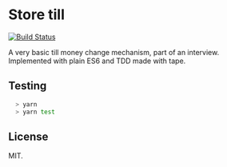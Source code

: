 # Store till
[![Build Status](https://travis-ci.org/andreiconstantinescu/store-till.svg?branch=master)](https://travis-ci.org/andreiconstantinescu/store-till)

A very basic till money change mechanism, part of an interview.
Implemented with plain ES6 and TDD made with tape.

## Testing
```bash
  > yarn
  > yarn test
```

## License

MIT.
